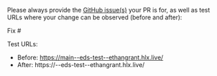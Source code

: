 Please always provide the [GitHub issue(s)](../issues) your PR is for, as well as test URLs where your change can be observed (before and after):

Fix #<gh-issue-id>

Test URLs:
- Before: https://main--eds-test--ethangrant.hlx.live/
- After: https://<branch>--eds-test--ethangrant.hlx.live/

